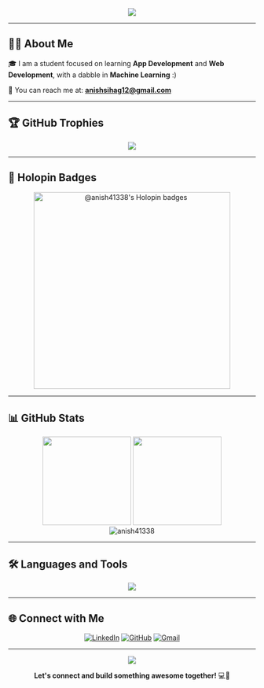 <div align="center">
  <img src="https://readme-typing-svg.herokuapp.com/?lines=Hey+I'm+Anish!+👋;Computer+Science+Student;Full+Stack+Developer;Machine+Learning+Enthusiast;&font=Fira%20Code&center=true&width=440&height=45&color=f75c7e&vCenter=true&size=22">
</div>

---

## 🙋‍♂️ About Me

🎓 I am a student focused on learning **App Development** and **Web Development**, with a dabble in **Machine Learning** :)

📧 You can reach me at: **anishsihag12@gmail.com**

---

## 🏆 GitHub Trophies
<p align="center">
  <img src="https://github-profile-trophy.vercel.app/?username=anish41338&theme=algolia&margin-w=10&margin-h=10&no-frame=true&row=2&column=4" />
</p>



---

## 🪪 Holopin Badges

<p align="center">
  <a href="https://holopin.io/@anish41338" target="_blank">
    <img src="https://holopin.me/anish41338" alt="@anish41338's Holopin badges" width="400"/>
  </a>
</p>

---

## 📊 GitHub Stats
<div align="center">
  <img height="180em" src="https://github-readme-stats.vercel.app/api?username=anish41338&show_icons=true&theme=radical&rank_icon=github&hide_title=false&include_all_commits=true&count_private=true"/>
  <img height="180em" src="https://github-readme-stats.vercel.app/api/top-langs/?username=anish41338&layout=compact&langs_count=8&theme=radical"/>
</div>

<div align="center">
  <img src="https://github-readme-streak-stats.herokuapp.com/?user=anish41338&theme=radical" alt="anish41338" />
</div>

---

## 🛠️ Languages and Tools

<p align="center">
  <img src="https://skillicons.dev/icons?i=c,cpp,python,js,ts,html,css,react,nodejs,express,flutter,dart,firebase,supabase,mongodb,mysql,git,github,vercel,vscode,docker" />
</p>

---
## 🌐 Connect with Me

<div align="center">
  
  [![LinkedIn](https://img.shields.io/badge/LinkedIn-0077B5?style=for-the-badge&logo=linkedin&logoColor=white)](https://www.linkedin.com/in/anish-s-46399133a)
  [![GitHub](https://img.shields.io/badge/GitHub-100000?style=for-the-badge&logo=github&logoColor=white)](https://github.com/anish41338)
  [![Gmail](https://img.shields.io/badge/Gmail-D14836?style=for-the-badge&logo=gmail&logoColor=white)](mailto:anishsihag12@gmail.com)
  
</div>

---

<div align="center">
  <img src="https://capsule-render.vercel.app/api?type=waving&color=gradient&height=60&section=footer"/>
</div>

<div align="center">
  
  **Let's connect and build something awesome together!** 💻🚀
  
</div>
